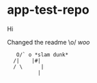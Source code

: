 # app-test-repo

Hi

Changed the readme \o/ *woo*

```
   O/` o *slam dunk*
  /|    |#|
  / \      |
          |
```
